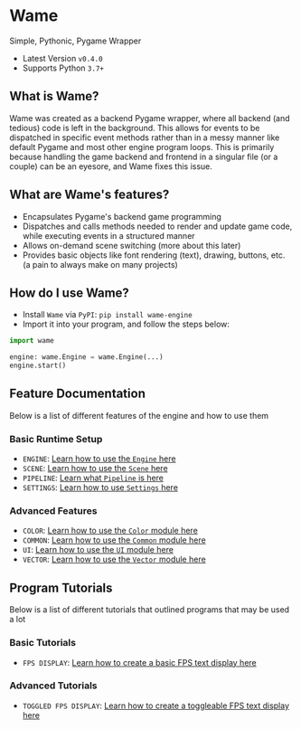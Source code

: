 # Wame
Simple, Pythonic, Pygame Wrapper
- Latest Version `v0.4.0`
- Supports Python `3.7+`

## What is Wame?
Wame was created as a backend Pygame wrapper, where all backend (and tedious) code is left in the background. This allows for events to be dispatched in specific event methods rather than in a messy manner like default Pygame and most other engine program loops.
This is primarily because handling the game backend and frontend in a singular file (or a couple) can be an eyesore, and Wame fixes this issue.

## What are Wame's features?
- Encapsulates Pygame's backend game programming
- Dispatches and calls methods needed to render and update game code, while executing events in a structured manner
- Allows on-demand scene switching (more about this later)
- Provides basic objects like font rendering (text), drawing, buttons, etc. (a pain to always make on many projects)

## How do I use Wame?
- Install `Wame` via `PyPI`: `pip install wame-engine`
- Import it into your program, and follow the steps below:
```python
import wame

engine: wame.Engine = wame.Engine(...)
engine.start()
```

## Feature Documentation
Below is a list of different features of the engine and how to use them

### Basic Runtime Setup
- `ENGINE`: [Learn how to use the `Engine` here](https://github.com/WilDev-Studios/Wame/tree/main/docs/documentation/basic/ENGINE.md)
- `SCENE`: [Learn how to use the `Scene` here](https://github.com/WilDev-Studios/Wame/tree/main/docs/documentation/basic/SCENE.md)
- `PIPELINE`: [Learn what `Pipeline` is here](https://github.com/WilDev-Studios/Wame/tree/main/docs/documentation/basic/PIPELINE.md)
- `SETTINGS`: [Learn how to use `Settings` here](https://github.com/WilDev-Studios/Wame/tree/main/docs/documentation/basic/SETTINGS.md)

### Advanced Features
- `COLOR`: [Learn how to use the `Color` module here](https://github.com/WilDev-Studios/Wame/tree/main/docs/documentation/advanced/COLOR.md)
- `COMMON`: [Learn how to use the `Common` module here](https://github.com/WilDev-Studios/Wame/tree/main/docs/documentation/advanced/COMMON.md)
- `UI`: [Learn how to use the `UI` module here](https://github.com/WilDev-Studios/Wame/tree/main/docs/documentation/advanced/UI.md)
- `VECTOR`: [Learn how to use the `Vector` module here](https://github.com/WilDev-Studios/Wame/tree/main/docs/documentation/advanced/VECTOR.md)

## Program Tutorials
Below is a list of different tutorials that outlined programs that may be used a lot

### Basic Tutorials
- `FPS DISPLAY`: [Learn how to create a basic FPS text display here](https://github.com/WilDev-Studios/Wame/tree/main/docs/tutorials/basic/FPS_DISPLAY.md)

### Advanced Tutorials
- `TOGGLED FPS DISPLAY`: [Learn how to create a toggleable FPS text display here](https://github.com/WilDev-Studios/Wame/tree/main/docs/tutorials/advanced/TOGGLED_FPS_DISPLAY.md)